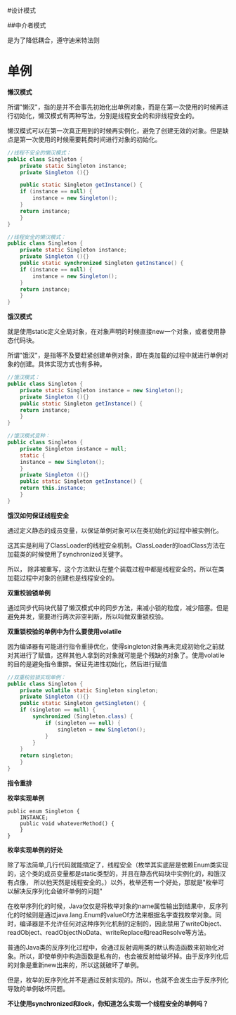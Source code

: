 #设计模式

##中介者模式

是为了降低耦合，遵守迪米特法则

# 单例

**懒汉模式**

所谓"懒汉"，指的是并不会事先初始化出单例对象，而是在第一次使用的时候再进行初始化，懒汉模式有两种写法，分别是线程安全的和非线程安全的。

懒汉模式可以在第一次真正用到的时候再实例化，避免了创建无效的对象。但是缺点是第一次使用的时候需要耗费时间进行对象的初始化。

```java
//线程不安全的懒汉模式：
public class Singleton {
    private static Singleton instance;
    private Singleton (){}

    public static Singleton getInstance() {
    if (instance == null) {
        instance = new Singleton();
    }
    return instance;
    }
}

//线程安全的懒汉模式：
public class Singleton {
    private static Singleton instance;
    private Singleton (){}
    public static synchronized Singleton getInstance() {
    if (instance == null) {
        instance = new Singleton();
    }
    return instance;
    }
}
```

**饿汉模式**

 就是使用static定义全局对象，在对象声明的时候直接new一个对象，或者使用静态代码块。

所谓"饿汉"，是指等不及要赶紧创建单例对象，即在类加载的过程中就进行单例对象的创建。具体实现方式也有多种。

```java
//饿汉模式：
public class Singleton {  
    private static Singleton instance = new Singleton();
    private Singleton (){}
    public static Singleton getInstance() {
    return instance;
    }
}

//饿汉模式变种：
public class Singleton {
    private Singleton instance = null;
    static {
    instance = new Singleton();
    }
    private Singleton (){}
    public static Singleton getInstance() {
    return this.instance;
    }
}
```

**饿汉如何保证线程安全**

通过定义静态的成员变量，以保证单例对象可以在类初始化的过程中被实例化。

这其实是利用了ClassLoader的线程安全机制。ClassLoader的loadClass方法在加载类的时候使用了synchronized关键字。

所以， 除非被重写，这个方法默认在整个装载过程中都是线程安全的。所以在类加载过程中对象的创建也是线程安全的。

**双重校验锁单例**

通过同步代码块代替了懒汉模式中的同步方法，来减小锁的粒度，减少阻塞。但是避免并发，需要进行两次非空判断，所以叫做双重锁校验。

**双重锁校验的单例中为什么要使用volatile**

因为编译器有可能进行指令重排优化，使得singleton对象再未完成初始化之前就对其进行了赋值，这样其他人拿到的对象就可能是个残缺的对象了。使用volatile的目的是避免指令重排。保证先进性初始化，然后进行赋值

```java
//双重校验锁实现单例：
public class Singleton {
    private volatile static Singleton singleton;
    private Singleton (){}
    public static Singleton getSingleton() {
    if (singleton == null) {
        synchronized (Singleton.class) {
            if (singleton == null) {
                singleton = new Singleton();
            }
        }
    }
    return singleton;
    }
}
```

**指令重排**

**枚举实现单例**

```
public enum Singleton {
    INSTANCE;
    public void whateverMethod() {
    }
}
```

**枚举实现单例的好处**

除了写法简单,几行代码就能搞定了，线程安全（枚举其实底层是依赖Enum类实现的，这个类的成员变量都是static类型的，并且在静态代码块中实例化的，和饿汉有点像， 所以他天然是线程安全的。）以外，枚举还有一个好处，那就是"枚举可以解决反序列化会破坏单例的问题"

在枚举序列化的时候，Java仅仅是将枚举对象的name属性输出到结果中，反序列化的时候则是通过java.lang.Enum的valueOf方法来根据名字查找枚举对象。同时，编译器是不允许任何对这种序列化机制的定制的，因此禁用了writeObject、readObject、readObjectNoData、writeReplace和readResolve等方法。

普通的Java类的反序列化过程中，会通过反射调用类的默认构造函数来初始化对象。所以，即使单例中构造函数是私有的，也会被反射给破坏掉。由于反序列化后的对象是重新new出来的，所以这就破坏了单例。

但是，枚举的反序列化并不是通过反射实现的。所以，也就不会发生由于反序列化导致的单例破坏问题。

**不让使用synchronized和lock，你知道怎么实现一个线程安全的单例吗？**

